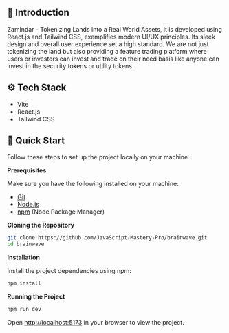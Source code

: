 ## <a name="introduction">🤖 Introduction</a>

Zamindar - Tokenizing Lands into a Real World Assets, it is developed using React.js and Tailwind CSS, exemplifies modern UI/UX principles. Its sleek design and overall user experience set a high standard. We are not just tokenizing the land but also providing a feature trading platform where users or investors can invest and trade on their need basis like anyone can invest in the security tokens or utility tokens.

## <a name="tech-stack">⚙️ Tech Stack</a>

- Vite
- React.js
- Tailwind CSS

## <a name="quick-start">🤸 Quick Start</a>

Follow these steps to set up the project locally on your machine.

**Prerequisites**

Make sure you have the following installed on your machine:

- [Git](https://git-scm.com/)
- [Node.js](https://nodejs.org/en)
- [npm](https://www.npmjs.com/) (Node Package Manager)

**Cloning the Repository**

```bash
git clone https://github.com/JavaScript-Mastery-Pro/brainwave.git
cd brainwave
```

**Installation**

Install the project dependencies using npm:

```bash
npm install
```

**Running the Project**

```bash
npm run dev
```

Open [http://localhost:5173](http://localhost:5173) in your browser to view the project.


